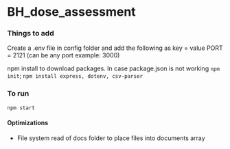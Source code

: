 # BH_dose_assessment

### Things to add

Create a .env file in config folder and add the following as key = value
PORT = 2121 (can be any port example: 3000)

npm install to download packages. In case package.json is not working ` npm init `; ` npm install express, dotenv, csv-parser ` 

### To run 

`npm start`

#### Optimizations

- File system read of docs folder to place files into documents array
